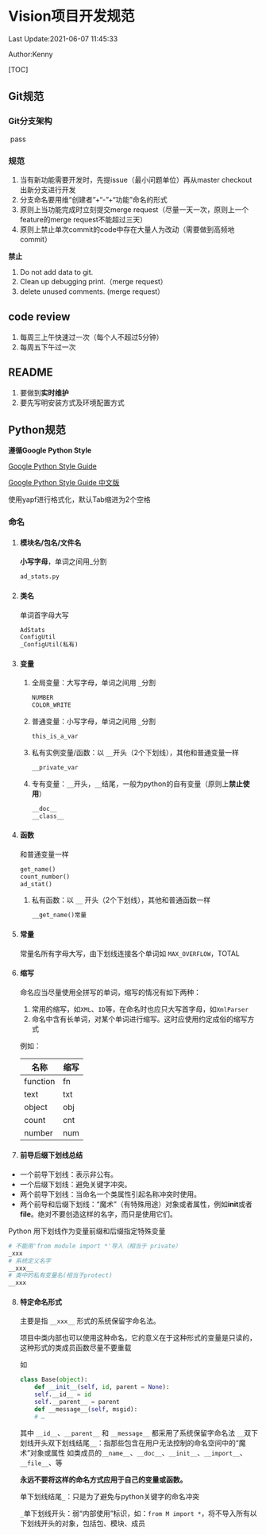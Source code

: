 # Vision项目开发规范



Last Update:2021-06-07 11:45:33

Author:Kenny

[TOC]



## Git规范

### Git分支架构

​	pass

### 规范

1. 当有新功能需要开发时，先提issue（最小问题单位）再从master checkout出新分支进行开发
2. 分支命名要用维“创建者”+“-”+“功能”命名的形式
3. 原则上当功能完成时立刻提交merge request（尽量一天一次，原则上一个feature的merge request不能超过三天）
4. 原则上禁止单次commit的code中存在大量人为改动（需要做到高频地commit）

**禁止**

1. Do not add data to git.
2. Clean up debugging print.（merge request）
3. delete unused comments. (merge request）

## code review

1. 每周三上午快速过一次（每个人不超过5分钟）
2. 每周五下午过一次

## README

1. 要做到**实时维护**
2. 要先写明安装方式及环境配置方式



## Python规范

**遵循Google Python Style**

[Google Python Style Guide](https://google.github.io/styleguide/pyguide.html)

[Google Python Style Guide 中文版](https://zh-google-styleguide.readthedocs.io/en/latest/google-python-styleguide/python_language_rules/)

使用yapf进行格式化，默认Tab缩进为2个空格

### 命名

1. #### 模块名/包名/文件名

   **小写字母**，单词之间用_分割

   ```python
   ad_stats.py
   ```

2. #### 类名

   单词首字母大写

   ```python
   AdStats
   ConfigUtil
   _ConfigUtil(私有)
   ```

3. #### 变量

   1. 全局变量：大写字母，单词之间用 `_`分割

      ```python
      NUMBER
      COLOR_WRITE
      ```

   2. 普通变量：小写字母，单词之间用 `_`分割

      ```python
      this_is_a_var
      ```

   3. 私有实例变量/函数：以 `__`开头（2个下划线），其他和普通变量一样

      ```python
      __private_var
      ```

   4. 专有变量：`__`开头，`__`结尾，一般为python的自有变量（原则上**禁止使用**）

      ```python
      __doc__
      __class__
      ```

4. #### 函数

   和普通变量一样

   ```python
   get_name()
   count_number()
   ad_stat()
   ```

   1. 私有函数：以 `__` 开头（2个下划线），其他和普通函数一样

      ```python
      __get_name()常量
      ```

5. #### 常量

   常量名所有字母大写，由下划线连接各个单词如 `MAX_OVERFLOW`，TOTAL

6. #### 缩写

   命名应当尽量使用全拼写的单词，缩写的情况有如下两种：

   1. 常用的缩写，如`XML`、`ID`等，在命名时也应只大写首字母，如`XmlParser`
   2. 命名中含有长单词，对某个单词进行缩写。这时应使用约定成俗的缩写方式

   例如：

   | 名称     | 缩写 |
   | -------- | ---- |
   | function | fn   |
   | text     | txt  |
   | object   | obj  |
   | count    | cnt  |
   | number   | num  |

   

7. #### 前导后缀下划线总结

- 一个前导下划线：表示非公有。
- 一个后缀下划线：避免关键字冲突。
- 两个前导下划线：当命名一个类属性引起名称冲突时使用。
- 两个前导和后缀下划线：“魔术”（有特殊用途）对象或者属性，例如**init**或者**file**。绝对不要创造这样的名字，而只是使用它们。

Python 用下划线作为变量前缀和后缀指定特殊变量

```python
# 不能用'from module import *'导入（相当于 private）
_xxx
# 系统定义名字
__xxx__
# 类中的私有变量名(相当于protect)
__xxx
```



8. #### 特定命名形式

   主要是指 `__xxx__` 形式的系统保留字命名法。

   项目中类内部也可以使用这种命名，它的意义在于这种形式的变量是只读的，这种形式的类成员函数尽量不要重载

   如

   ```python
   class Base(object):
       def __init__(self, id, parent = None):
       self.__id__ = id
       self.__parent__ = parent
       def __message__(self, msgid):
       # …
   ```

   其中 `__id__`、`__parent__` 和 `__message__` 都采用了系统保留字命名法
    `__`双下划线开头双下划线结尾`__`：指那些包含在用户无法控制的命名空间中的“魔术”对象或属性
    如类成员的`__name__`、`__doc__`、`__init__`、`__import__`、`__file__`、等

   **永远不要将这样的命名方式应用于自己的变量或函数。**

   单下划线结尾`_`：只是为了避免与python关键字的命名冲突

   `_`单下划线开头：弱“内部使用”标识，如：`from M import *`，将不导入所有以下划线开头的对象，包括包、模块、成员

   

   
